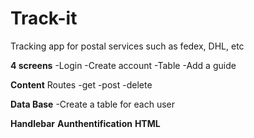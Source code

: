 # Track-it
Tracking app for postal services such as fedex, DHL, etc

**4 screens**
-Login
-Create account
-Table
-Add a guide


**Content**
Routes
-get
-post
-delete

**Data Base**
-Create a table for each user

**Handlebar**
**Aunthentification**
**HTML**

